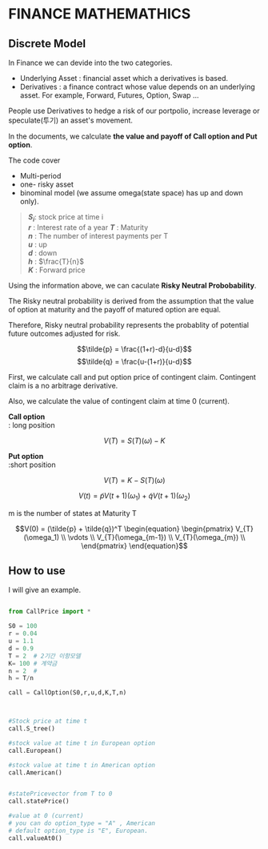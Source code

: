# **FINANCE MATHEMATHICS**

## Discrete Model

In Finance we can devide into the two categories.  
* Underlying Asset : financial asset which  a derivatives is based.
*  Derivatives : a finance contract whose value depends on an underlying asset. For example, Forward, Futures, Option, Swap ...

People use Derivatives to hedge a risk of our portpolio, increase leverage or speculate(투기) an asset's movement. 

In the documents, we calculate **the value and payoff of Call option and Put option**.

The code cover 
* Multi-period
* one- risky asset
* binominal model (we assume omega(state space) has up and down only).



<!-- crl + alt = multi cusor -->
>**$S_i$**: stock price at time i  
**$r$** : Interest rate of a year 
**$T$** : Maturity   
**$n$** :  The number of interest payments per T  
**$u$** :  up  
**$d$** :  down  
**$h$** :  $\frac{T}{n}$  
**$K$** :  Forward price

Using the information above, we can caculate **Risky Neutral Probobability**. 

The Risky neutral probability is derived from the assumption that the value of option at maturity and the payoff of matured option are equal.

Therefore, Risky neutral probability represents the probablity of potential future outcomes adjusted for risk.


$$\tilde{p} = \frac{(1+r)-d}{u-d}$$
$$\tilde{q} = \frac{u-(1+r)}{u-d}$$

First, we calculate call and put option price of contingent claim. Contingent claim is a no arbitrage derivative. 

Also, we calculate the value of contingent claim at time 0 (current).

**Call option**  
: long position

 $$V(T) = S(T)(\omega) - K$$


**Put option**  
:short position

 $$V(T) = K- S(T)(\omega)$$



$$V(t) = \tilde{p} V(t+1)(\omega_1) + \tilde{q}V(t+1)(\omega_2)$$


m is the number of states at Maturity T

```math
V(0) = (\tilde{p} + \tilde{q})^T 
\begin{equation}
      \begin{pmatrix} 
      V_{T}(\omega_1)  \\
      \vdots \\
      V_{T}(\omega_{m-1})  \\
      V_{T}(\omega_{m})  \\
      \end{pmatrix} 
   \end{equation}
```

## How to use

I will give an example.

```python

from CallPrice import *

S0 = 100
r = 0.04
u = 1.1
d = 0.9
T = 2  # 2기간 이항모델
K= 100 # 계약금
n = 2  #
h = T/n

call = CallOption(S0,r,u,d,K,T,n)



#Stock price at time t
call.S_tree()

#stock value at time t in European option
call.European()

#stock value at time t in American option
call.American()


#statePricevector from T to 0
call.statePrice()

#value at 0 (current)
# you can do option_type = "A" , American 
# default option_type is "E", European.
call.valueAt0()